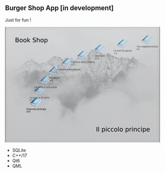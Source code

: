## Burger Shop App [in development]

Just for fun !

<img src="doc/screen.gif">

- SQLite
- C++/17
- Qt6
- QML
